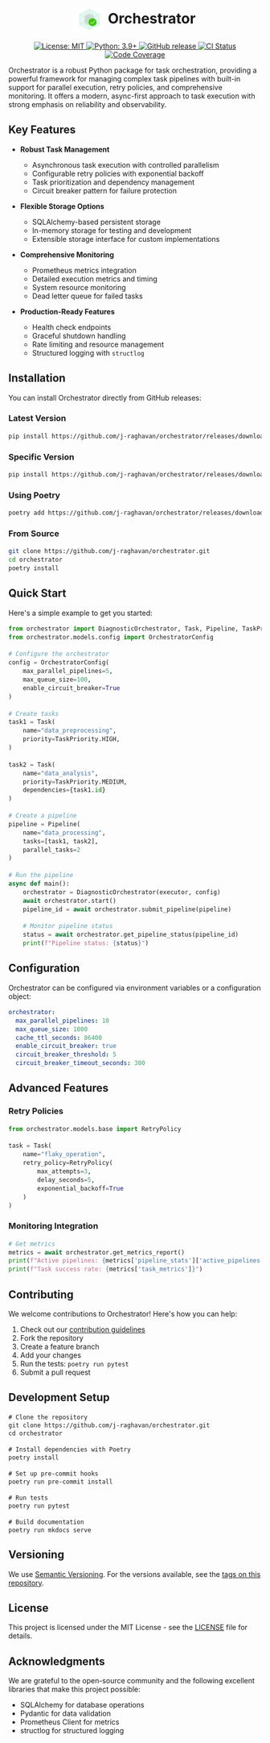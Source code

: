 <h1 align="center">
  <a>
    <img src="https://github.com/j-raghavan/orchestrator/blob/main/assets/orchestrator.png?raw=True" width="60" height="50" alt="Orchestrator" style="vertical-align: middle;"> Orchestrator </img>
  </a>
</h1>

<p align="center">
  <a href="https://opensource.org/licenses/MIT">
    <img src="https://img.shields.io/badge/License-MIT-yellow.svg" alt="License: MIT">
  </a>
  <a href="https://python.org">
    <img src="https://img.shields.io/badge/python-3.9+-blue.svg" alt="Python: 3.9+">
  </a>
  <a href="https://github.com/j-raghavan/orchestrator/releases/latest">
    <img src="https://img.shields.io/github/v/release/j-raghavan/orchestrator" alt="GitHub release">
  </a>
  <a href="https://github.com/j-raghavan/orchestrator/actions">
    <img src="https://github.com/j-raghavan/orchestrator/workflows/CI/badge.svg" alt="CI Status">
  </a>
  <a href="https://codecov.io/gh/j-raghavan/orchestrator">
    <img src="https://codecov.io/gh/j-raghavan/orchestrator/branch/main/graph/badge.svg" alt="Code Coverage">
  </a>
</p>

Orchestrator is a robust Python package for task orchestration, providing a powerful framework for managing complex task pipelines with built-in support for parallel execution, retry policies, and comprehensive monitoring. It offers a modern, async-first approach to task execution with strong emphasis on reliability and observability.

## Key Features

- **Robust Task Management**
  - Asynchronous task execution with controlled parallelism
  - Configurable retry policies with exponential backoff
  - Task prioritization and dependency management
  - Circuit breaker pattern for failure protection

- **Flexible Storage Options**
  - SQLAlchemy-based persistent storage
  - In-memory storage for testing and development
  - Extensible storage interface for custom implementations

- **Comprehensive Monitoring**
  - Prometheus metrics integration
  - Detailed execution metrics and timing
  - System resource monitoring
  - Dead letter queue for failed tasks

- **Production-Ready Features**
  - Health check endpoints
  - Graceful shutdown handling
  - Rate limiting and resource management
  - Structured logging with `structlog`

## Installation

You can install Orchestrator directly from GitHub releases:

### Latest Version
```bash
pip install https://github.com/j-raghavan/orchestrator/releases/download/latest/orchestrator-latest-py3-none-any.whl
```

### Specific Version
```bash
pip install https://github.com/j-raghavan/orchestrator/releases/download/v0.1.0/orchestrator-0.1.0-py3-none-any.whl
```

### Using Poetry
```bash
poetry add https://github.com/j-raghavan/orchestrator/releases/download/latest/orchestrator-latest-py3-none-any.whl
```

### From Source
```bash
git clone https://github.com/j-raghavan/orchestrator.git
cd orchestrator
poetry install
```

## Quick Start

Here's a simple example to get you started:

```python
from orchestrator import DiagnosticOrchestrator, Task, Pipeline, TaskPriority
from orchestrator.models.config import OrchestratorConfig

# Configure the orchestrator
config = OrchestratorConfig(
    max_parallel_pipelines=5,
    max_queue_size=100,
    enable_circuit_breaker=True
)

# Create tasks
task1 = Task(
    name="data_preprocessing",
    priority=TaskPriority.HIGH,
)

task2 = Task(
    name="data_analysis",
    priority=TaskPriority.MEDIUM,
    dependencies={task1.id}
)

# Create a pipeline
pipeline = Pipeline(
    name="data_processing",
    tasks=[task1, task2],
    parallel_tasks=2
)

# Run the pipeline
async def main():
    orchestrator = DiagnosticOrchestrator(executor, config)
    await orchestrator.start()
    pipeline_id = await orchestrator.submit_pipeline(pipeline)

    # Monitor pipeline status
    status = await orchestrator.get_pipeline_status(pipeline_id)
    print(f"Pipeline status: {status}")
```

## Configuration

Orchestrator can be configured via environment variables or a configuration object:

```yaml
orchestrator:
  max_parallel_pipelines: 10
  max_queue_size: 1000
  cache_ttl_seconds: 86400
  enable_circuit_breaker: true
  circuit_breaker_threshold: 5
  circuit_breaker_timeout_seconds: 300
```

## Advanced Features

### Retry Policies

```python
from orchestrator.models.base import RetryPolicy

task = Task(
    name="flaky_operation",
    retry_policy=RetryPolicy(
        max_attempts=3,
        delay_seconds=5,
        exponential_backoff=True
    )
)
```

### Monitoring Integration

```python
# Get metrics
metrics = await orchestrator.get_metrics_report()
print(f"Active pipelines: {metrics['pipeline_stats']['active_pipelines']}")
print(f"Task success rate: {metrics['task_metrics']}")
```

## Contributing

We welcome contributions to Orchestrator! Here's how you can help:

1. Check out our [contribution guidelines](docs/contributing.md)
2. Fork the repository
3. Create a feature branch
4. Add your changes
5. Run the tests: `poetry run pytest`
6. Submit a pull request

## Development Setup

```shell
# Clone the repository
git clone https://github.com/j-raghavan/orchestrator.git
cd orchestrator

# Install dependencies with Poetry
poetry install

# Set up pre-commit hooks
poetry run pre-commit install

# Run tests
poetry run pytest

# Build documentation
poetry run mkdocs serve
```

## Versioning

We use [Semantic Versioning](https://semver.org/). For the versions available, see the [tags on this repository](https://github.com/j-raghavan/orchestrator/tags).

## License

This project is licensed under the MIT License - see the [LICENSE](LICENSE) file for details.

## Acknowledgments

We are grateful to the open-source community and the following excellent libraries that make this project possible:

- SQLAlchemy for database operations
- Pydantic for data validation
- Prometheus Client for metrics
- structlog for structured logging